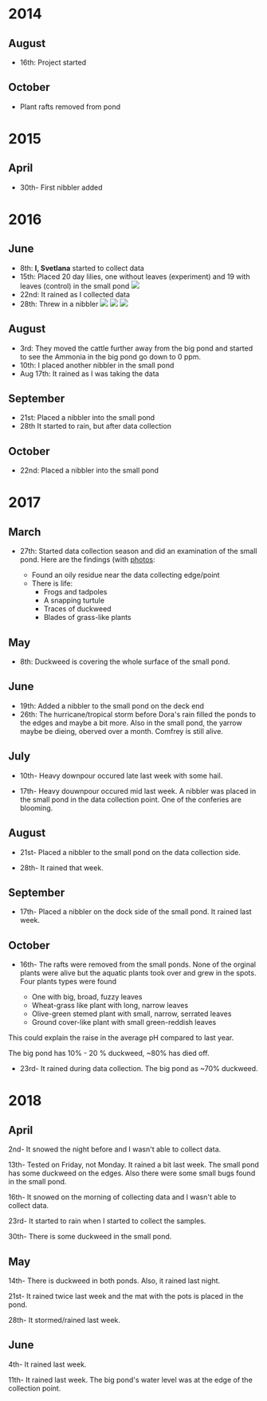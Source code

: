 # 2014

## August

- 16th: Project started

## October

- Plant rafts removed from pond

# 2015

## April

- 30th- First nibbler added

# 2016

## June

- 8th: **I, Svetlana** started to collect data
- 15th: Placed 20 day lilies, one without leaves (experiment) and 19 with leaves (control) in the small pond
![](https://raw.githubusercontent.com/belkinsa/GrailvilleWetlands/9ff0ac0a6776790386f51783362a87258b3d36f8/photos/DayLilliesJune152016.jpg)
- 22nd: It rained as I collected data
- 28th: Threw in a nibbler
![](http://i.imgur.com/8D6zoaY.jpg)
![](http://i.imgur.com/mwIabK9.jpg)
![](http://i.imgur.com/CAkpVrJ.jpg)

## August

- 3rd: They moved the cattle further away from the big pond and started to see the Ammonia in the big pond go down to 0 ppm.
- 10th: I placed another nibbler in the small pond
- Aug 17th: It rained as I was taking the data

## September

- 21st: Placed a nibbler into the small pond
- 28th It started to rain, but after data collection

## October

- 22nd: Placed a nibbler into the small pond

# 2017

## March

- 27th: Started data collection season and did an examination of the small pond. Here are the findings (with [photos](https://github.com/belkinsa/GrailvilleWetlands/tree/master/notes/photos/03-27-2017_findings):

    - Found an oily residue near the data collecting edge/point
    - There is life:
        - Frogs and tadpoles
        - A snapping turtule
        - Traces of duckweed
        - Blades of grass-like plants

## May

- 8th: Duckweed is covering the whole surface of the small pond.

## June

- 19th: Added a nibbler to the small pond on the deck end
- 26th: The hurricane/tropical storm before Dora's rain filled the ponds to the edges and maybe a bit more. Also in the small pond, the yarrow maybe be dieing, oberved over a month. Comfrey is still alive.

## July

- 10th- Heavy downpour occured late last week with some hail.

- 17th- Heavy douwnpour occured mid last week. A nibbler was placed in the small pond in the data collection point. One of the conferies are blooming.

## August

- 21st- Placed a nibbler to the small pond on the data collection side.

- 28th- It rained that week.

## September

- 17th- Placed a nibbler on the dock side of the small pond.  It rained last week.

## October

- 16th- The rafts were removed from the small ponds. None of the orginal plants were alive but the aquatic plants took over and grew in the spots.  Four plants types were found

    - One with big, broad, fuzzy leaves
    - Wheat-grass like plant with long, narrow leaves
    - Olive-green stemed plant with small, narrow, serrated leaves
    - Ground cover-like plant with small green-reddish leaves
    
This could explain the raise in the average pH compared to last year.

The big pond has 10% - 20 % duckweed, ~80% has died off.

- 23rd- It rained during data collection. The big pond as ~70% duckweed.

# 2018

## April

2nd- It snowed the night before and I wasn't able to collect data.

13th- Tested on Friday, not Monday.  It rained a bit last week.  The small pond has some duckweed on the edges.  Also there were some small bugs found in the small pond.

16th- It snowed on the morning of collecting data and I wasn't able to collect data.

23rd- It started to rain when I started to collect the samples.

30th- There is some duckweed in the small pond.

## May

14th- There is duckweed in both ponds. Also, it rained last night.

21st- It rained twice last week and the mat with the pots is placed in the pond.

28th- It stormed/rained last week.

## June

4th- It rained last week.

11th- It rained last week.  The big pond's water level was at the edge of the collection point.
